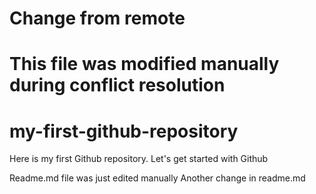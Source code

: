 # Change from remote
# This file was modified manually during conflict resolution
# my-first-github-repository
Here is my first Github repository. Let's get started with Github

Readme.md file was just edited manually
Another change in readme.md
